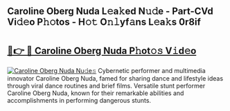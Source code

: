 ## Caroline Oberg Nuda L𝚎a𝚔ed N𝚞𝚍e - Part-CVd Vi𝚍𝚎o P𝚑𝚘tos - H𝚘𝚝 O𝚗𝚕yf𝚊ns L𝚎a𝚔s 0r8if

# <h2><a href="http://kf25tqr.oniu.top/?m=Caroline+Oberg+Nuda">🔗👉 🔴 Caroline Oberg Nuda P𝚑ot𝚘𝚜 V𝚒d𝚎o</a></h2>

[![Caroline Oberg Nuda Nu𝚍e𝚜](https://i.imgur.com/0qMVB7G.gif)](http://kf25tqr.oniu.top/?m=Caroline+Oberg+Nuda)
Cybernetic performer and multimedia innovator Caroline Oberg Nuda, famed for sharing dance and lifestyle ideas through viral dance routines and brief films. Versatile stunt performer Caroline Oberg Nuda, known for their remarkable abilities and accomplishments in performing dangerous stunts.  
